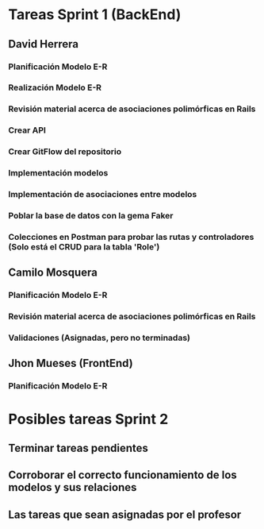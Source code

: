 # Tareas Sprint 1 (BackEnd)

## David Herrera
### Planificación Modelo E-R
### Realización Modelo E-R
### Revisión material acerca de asociaciones polimórficas en Rails
### Crear API
### Crear GitFlow del repositorio
### Implementación modelos
### Implementación de asociaciones entre modelos
### Poblar la base de datos con la gema Faker
### Colecciones en Postman para probar las rutas y controladores (Solo está el CRUD para la tabla 'Role')

## Camilo Mosquera
### Planificación Modelo E-R
### Revisión material acerca de asociaciones polimórficas en Rails
### Validaciones (Asignadas, pero no terminadas)

## Jhon Mueses (FrontEnd)
### Planificación Modelo E-R

# Posibles tareas Sprint 2
## Terminar tareas pendientes
## Corroborar el correcto funcionamiento de los modelos y sus relaciones
## Las tareas que sean asignadas por el profesor
